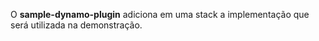 O **sample-dynamo-plugin** adiciona em uma stack a implementação que será utilizada na demonstração.